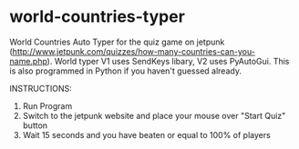 # world-countries-typer

World Countries Auto Typer for the quiz game on jetpunk (http://www.jetpunk.com/quizzes/how-many-countries-can-you-name.php). World typer V1 uses SendKeys libary, V2 uses PyAutoGui. This is also programmed in Python if you haven't guessed already.

INSTRUCTIONS:
1. Run Program
2. Switch to the jetpunk website and place your mouse over "Start Quiz" button
3. Wait 15 seconds and you have beaten or equal to 100% of players
